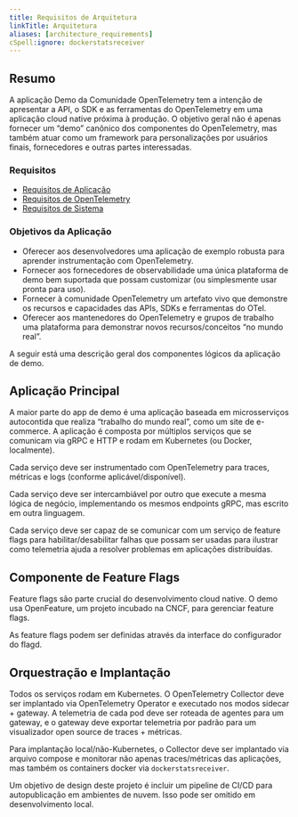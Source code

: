 ```yaml
---
title: Requisitos de Arquitetura
linkTitle: Arquitetura
aliases: [architecture_requirements]
cSpell:ignore: dockerstatsreceiver
---
```


## Resumo

A aplicação Demo da Comunidade OpenTelemetry tem a intenção de apresentar a API,
o SDK e as ferramentas do OpenTelemetry em uma aplicação cloud native próxima à
produção. O objetivo geral não é apenas fornecer um “demo” canônico dos
componentes do OpenTelemetry, mas também atuar como um framework para
personalizações por usuários finais, fornecedores e outras partes interessadas.

### Requisitos

- [Requisitos de Aplicação](../application/)
- [Requisitos de OpenTelemetry](../opentelemetry/)
- [Requisitos de Sistema](../system/)

### Objetivos da Aplicação

- Oferecer aos desenvolvedores uma aplicação de exemplo robusta para aprender
  instrumentação com OpenTelemetry.
- Fornecer aos fornecedores de observabilidade uma única plataforma de demo bem
  suportada que possam customizar (ou simplesmente usar pronta para uso).
- Fornecer à comunidade OpenTelemetry um artefato vivo que demonstre os
  recursos e capacidades das APIs, SDKs e ferramentas do OTel.
- Oferecer aos mantenedores do OpenTelemetry e grupos de trabalho uma plataforma
  para demonstrar novos recursos/conceitos “no mundo real”.

A seguir está uma descrição geral dos componentes lógicos da aplicação de demo.

## Aplicação Principal

A maior parte do app de demo é uma aplicação baseada em microsserviços
autocontida que realiza “trabalho do mundo real”, como um site de e-commerce. A
aplicação é composta por múltiplos serviços que se comunicam via gRPC e HTTP e
rodam em Kubernetes (ou Docker, localmente).

Cada serviço deve ser instrumentado com OpenTelemetry para traces, métricas e
logs (conforme aplicável/disponível).

Cada serviço deve ser intercambiável por outro que execute a mesma lógica de
negócio, implementando os mesmos endpoints gRPC, mas escrito em outra linguagem.

Cada serviço deve ser capaz de se comunicar com um serviço de feature flags para
habilitar/desabilitar falhas que possam ser usadas para ilustrar como telemetria
ajuda a resolver problemas em aplicações distribuídas.

## Componente de Feature Flags

Feature flags são parte crucial do desenvolvimento cloud native. O demo usa
OpenFeature, um projeto incubado na CNCF, para gerenciar feature flags.

As feature flags podem ser definidas através da interface do configurador do
flagd.

## Orquestração e Implantação

Todos os serviços rodam em Kubernetes. O OpenTelemetry Collector deve ser
implantado via OpenTelemetry Operator e executado nos modos sidecar + gateway.
A telemetria de cada pod deve ser roteada de agentes para um gateway, e o
gateway deve exportar telemetria por padrão para um visualizador open source de
traces + métricas.

Para implantação local/não-Kubernetes, o Collector deve ser implantado via
arquivo compose e monitorar não apenas traces/métricas das aplicações, mas
também os containers docker via `dockerstatsreceiver`.

Um objetivo de design deste projeto é incluir um pipeline de CI/CD para
autopublicação em ambientes de nuvem. Isso pode ser omitido em desenvolvimento
local.
